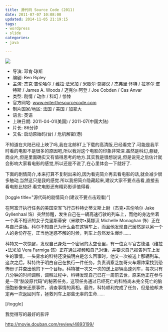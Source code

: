 ```yaml
---
title: 源代码 Source Code (2011)
date: 2011-07-07 10:08:00
updated: 2014-11-05 21:19:15
tags: 
- wordpress
- slide
categories: 
- java

---
```

![](http://img3.douban.com/mpic/s4614668.jpg)

* 导演: 邓肯·琼斯
* 编剧: Ben Ripley
* 主演: 杰克·吉伦哈尔 / 维拉·法米加 / 米歇尔·莫娜汉 / 杰弗里·怀特 / 拉塞尔·皮特斯 / James A. Woods / 迈克尔·阿登 / Joe Cobden / Cas Anvar
* 类型: 剧情 / 动作 / 科幻 / 惊悚
* 官方网站: www.enterthesourcecode.com
* 制片国家/地区: 法国 / 美国 / 加拿大
* 语言: 英语
* 上映日期: 2011-04-01(美国) / 2011-07(中国大陆)
* 片长: 86分钟
* 又名: 启动原始码(台) / 危机解密(港)


<!--more-->


不知道在大陆已经上映了吗,我在北邮BT上下载的高清版,已经看完了.可能是我平时看的电影不是很多的原因吧,所以我对这个电影的印象非常深.虽然是科幻,悬疑,商业片,但是里面确实又有值得思考的地方.其实我是很想说说,但是说完之后估计就会影响大家看电影的感觉,所以还是不说了,在心里体会一下就好了.

下面的剧情简介,本来打算不复制出来的,因为看完简介再去看电影的话,就会减少很多触动,当然这只是我的感觉.所以我把简介隐藏起来,建议大家不要点击看,直接去看电影比较好.看完电影还有精彩影评值得看.

[toggle title="源代码的剧情简介(建议不要点击观看)"]

在阿富汗执行任务的美国空军飞行员科特史蒂文斯上尉（杰克•吉伦哈尔 Jake Gyllenhaal 饰）突然惊醒，发生自己在一辆高速行驶的列车上，而他的身边坐着一个素不相识的女子克里斯蒂安（米歇尔•莫娜汉 Michelle Monaghan 饰）正在与自己讲话。科尔不知自己为什么会在这辆车上，而且他发现自己居然是以另一个人的身份存在，正当他迷惑不解的时候，列车上忽然发生爆炸……

科特又一次惊醒，发现自己身处一个密闭的太空仓里，有一位女军官古德温（维拉•法米加 Vera Farmiga 饰）正在通过视频和自己对话，并要求自己报告列车上发生的事情。一头雾水的科特还没搞明白是怎么回事时，他又一次被送上那辆列车。这次之后，科特终于明白自己在执行一件任务，负责调察芝加哥火车爆炸案找到恐怖份子并查出他的下一个目标。科特被一次又一次的送上那辆高速列车，每次只有八分钟的时间调察，调察过程中，科特发现自己已在一周前去世，原来他正在参与是一项“脑波原代码”的秘密任务，这项任务通过已经死亡的科特尚未完全死亡的脑细胞影像来还原事件，调查事情的真相。最终，科特顺利完成了任务，但是他却决定再一次返回列车，拯救列车上那些无辜的生命……

[/toggle]

我觉得写的最好的影评

<http://movie.douban.com/review/4893199/>
